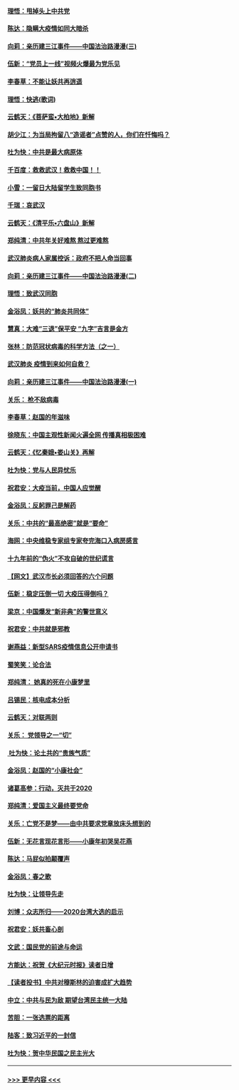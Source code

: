 #### [理悟：甩掉头上中共党](../pages/nsc993/n11838826.md?t=02030802) 
#### [陈达：隐瞒大疫情如同大暗杀](../pages/nsc993/n11838771.md?t=02030802) 
#### [向莉：亲历建三江事件——中国法治路漫漫(三)](../pages/nsc993/n11831825.md?t=02030802) 
#### [伍新：“党员上一线”视频火爆最为党乐见](../pages/nsc993/n11838200.md?t=02030802) 
#### [李春草：不能让妖共再逍遥](../pages/nsc993/n11838102.md?t=02030802) 
#### [理悟：快逃(歌词)](../pages/nsc993/n11838083.md?t=02030802) 
#### [云鹤天：《菩萨蛮▪大柏地》新解](../pages/nsc993/n11838059.md?t=02030802) 
#### [胡少江：为当局拘留八“造谣者”点赞的人，你们在忏悔吗？](../pages/nsc993/n11836801.md?t=02030802) 
#### [吐为快：中共是最大病原体](../pages/nsc993/n11836748.md?t=02030802) 
#### [千百度：救救武汉！救救中国！！](../pages/nsc993/n11836145.md?t=02030802) 
#### [小雪：一留日大陆留学生致同胞书](../pages/nsc993/n11834624.md?t=02030802) 
#### [千瑞：哀武汉](../pages/nsc993/n11833647.md?t=02030802) 
#### [云鹤天：《清平乐▪六盘山》新解](../pages/nsc993/n11833611.md?t=02030802) 
#### [郑纯清：中共年关好难熬 熬过更难熬](../pages/nsc993/n11833489.md?t=02030802) 
#### [武汉肺炎病人家属控诉：政府不把人命当回事](../pages/nsc993/n11833205.md?t=02030802) 
#### [向莉：亲历建三江事件——中国法治路漫漫(二)](../pages/nsc993/n11829102.md?t=02030802) 
#### [理悟：致武汉同胞](../pages/nsc993/n11831522.md?t=02030802) 
#### [金浴凤：妖共的“肺炎共同体”](../pages/nsc993/n11829448.md?t=02030802) 
#### [慧真：大难“三退”保平安 “九字”吉言是金方](../pages/nsc993/n11829501.md?t=02030802) 
#### [张林：防范冠状病毒的科学方法（之一）](../pages/nsc993/n11828618.md?t=02030802) 
#### [武汉肺炎 疫情到来如何自救？](../pages/nsc993/n11827632.md?t=02030802) 
#### [向莉：亲历建三江事件——中国法治路漫漫(一)](../pages/nsc993/n11827190.md?t=02030802) 
#### [关乐： 枪不敌病毒](../pages/nsc993/n11826746.md?t=02030802) 
#### [李春草：赵国的年滋味](../pages/nsc993/n11826321.md?t=02030802) 
#### [徐晓东：中国主观性新闻火遍全网 传播真相极困难](../pages/nsc993/n11826508.md?t=02030802) 
#### [云鹤天：《忆秦娥▪娄山关》再解](../pages/nsc993/n11824682.md?t=02030802) 
#### [吐为快：党与人民异忧乐](../pages/nsc993/n11824660.md?t=02030802) 
#### [祝君安：大疫当前，中国人应觉醒](../pages/nsc993/n11821946.md?t=02030802) 
#### [金浴凤：反躬罪己是解药](../pages/nsc993/n11820280.md?t=02030802) 
#### [关乐：中共的“最高绝密”就是“要命”](../pages/nsc993/n11816946.md?t=02030802) 
#### [海网：中央维稳专家组专家夸完海口入病房感言](../pages/nsc993/n11815138.md?t=02030802) 
#### [十九年前的“伪火”不攻自破的世纪谎言](../pages/nsc993/n11813238.md?t=02030802) 
#### [【网文】武汉市长必须回答的六个问题](../pages/nsc993/n11813848.md?t=02030802) 
#### [伍新：稳定压倒一切 大疫压得倒吗？](../pages/nsc993/n11812634.md?t=02030802) 
#### [梁京：中国爆发“新非典”的警世意义](../pages/nsc993/n11812554.md?t=02030802) 
#### [祝君安：中共就是邪教](../pages/nsc993/n11812431.md?t=02030802) 
#### [谢燕益：新型SARS疫情信息公开申请书](../pages/nsc993/n11808840.md?t=02030802) 
#### [蜀笑笑：论合法](../pages/nsc993/n11808064.md?t=02030802) 
#### [郑纯清： 她真的死在小康梦里](../pages/nsc993/n11806623.md?t=02030802) 
#### [吕锡民：核电成本分析](../pages/nsc993/n11806284.md?t=02030802) 
#### [云鹤天：对联两则](../pages/nsc993/n11805957.md?t=02030802) 
#### [关乐： 党领导之一“切”](../pages/nsc993/n11804505.md?t=02030802) 
#### [ 吐为快：论土共的“贵族气质”](../pages/nsc993/n11804490.md?t=02030802) 
#### [金浴凤：赵国的“小康社会”](../pages/nsc993/n11804452.md?t=02030802) 
#### [诸葛高参：行动，灭共于2020](../pages/nsc993/n11804120.md?t=02030802) 
#### [郑纯清：爱国主义最终要党命](../pages/nsc993/n11802197.md?t=02030802) 
#### [关乐：亡党不是梦——由中共要求党章放床头想到的](../pages/nsc993/n11802156.md?t=02030802) 
#### [伍新：无花言现花言形——小康年初哭吴花燕](../pages/nsc993/n11800044.md?t=02030802) 
#### [陈达：马屁似拍颠覆声](../pages/nsc993/n11800010.md?t=02030802) 
#### [金浴凤：春之歌](../pages/nsc993/n11797687.md?t=02030802) 
#### [吐为快：让领导先走](../pages/nsc993/n11797512.md?t=02030802) 
#### [刘博：众志所归——2020台湾大选的启示](../pages/nsc993/n11796878.md?t=02030802) 
#### [祝君安：妖共畜心剖](../pages/nsc993/n11794273.md?t=02030802) 
#### [文武：国民党的前途与命运](../pages/nsc993/n11794198.md?t=02030802) 
#### [方能达：祝贺《大纪元时报》读者日增](../pages/nsc993/n11793807.md?t=02030802) 
#### [【读者投书】中共对穆斯林的迫害成扩大趋势](../pages/nsc993/n11791371.md?t=02030802) 
#### [中立：中共与民为敌 期望台湾民主统一大陆](../pages/nsc993/n11790392.md?t=02030802) 
#### [苦胆：一张选票的距离](../pages/nsc993/n11788914.md?t=02030802) 
#### [陆客：致习近平的一封信](../pages/nsc993/n11788867.md?t=02030802) 
#### [吐为快：贺中华民国之民主光大](../pages/nsc993/n11788618.md?t=02030802) 

----
#### [ >>> 更早内容 <<< ](../indexes/nsc993-earlier.md)
